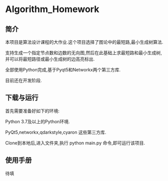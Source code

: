 # Algorithm_Homework

## 简介

本项目是算法设计课程的大作业.这个项目选择了图论中的最短路,最小生成树算法.

支持生成一个指定节点数和边数的无向图,然后在此基础上求最短路和最小生成树,并可以将最短路径或最小生成树的边高亮标出.

全部使用Python完成,基于Pyqt5和Networkx两个第三方库.

目前还在开发阶段.

## 下载与运行

首先需要准备好如下的环境:

Python 3.7及以上的Python环境.

PyQt5,networkx,qdarkstyle,cyaron 这些第三方库.

Clone到本地后,进入文件夹,执行 python main.py 命令,即可运行该项目.

## 使用手册

待填